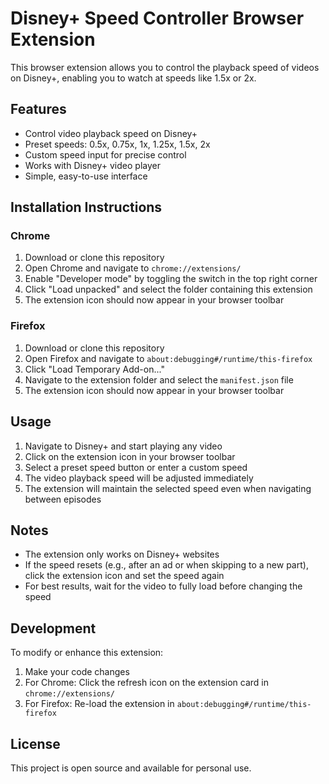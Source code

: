 # Disney+ Speed Controller Browser Extension

This browser extension allows you to control the playback speed of videos on Disney+, enabling you to watch at speeds like 1.5x or 2x.

## Features

- Control video playback speed on Disney+
- Preset speeds: 0.5x, 0.75x, 1x, 1.25x, 1.5x, 2x
- Custom speed input for precise control
- Works with Disney+ video player
- Simple, easy-to-use interface

## Installation Instructions

### Chrome

1. Download or clone this repository
2. Open Chrome and navigate to `chrome://extensions/`
3. Enable "Developer mode" by toggling the switch in the top right corner
4. Click "Load unpacked" and select the folder containing this extension
5. The extension icon should now appear in your browser toolbar

### Firefox

1. Download or clone this repository
2. Open Firefox and navigate to `about:debugging#/runtime/this-firefox`
3. Click "Load Temporary Add-on..."
4. Navigate to the extension folder and select the `manifest.json` file
5. The extension icon should now appear in your browser toolbar

## Usage

1. Navigate to Disney+ and start playing any video
2. Click on the extension icon in your browser toolbar
3. Select a preset speed button or enter a custom speed
4. The video playback speed will be adjusted immediately
5. The extension will maintain the selected speed even when navigating between episodes

## Notes

- The extension only works on Disney+ websites
- If the speed resets (e.g., after an ad or when skipping to a new part), click the extension icon and set the speed again
- For best results, wait for the video to fully load before changing the speed

## Development

To modify or enhance this extension:

1. Make your code changes
2. For Chrome: Click the refresh icon on the extension card in `chrome://extensions/`
3. For Firefox: Re-load the extension in `about:debugging#/runtime/this-firefox`

## License

This project is open source and available for personal use.
